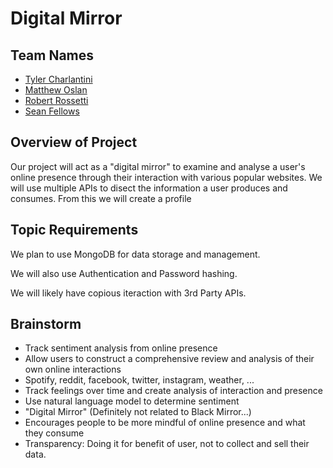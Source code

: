 # Digital Mirror

## Team Names

- [Tyler Charlantini](./team/Tyler_Charlantini.md)
- [Matthew Oslan](./team/Matthew_Oslan.md)
- [Robert Rossetti](./team/Robert_Rossetti.md)
- [Sean Fellows](./team/Sean_Fellows.md)

## Overview of Project

Our project will act as a "digital mirror" to examine and analyse a user's online presence through their interaction with various popular websites. We will use multiple APIs to disect the information a user produces and consumes. From this we will create a profile 

## Topic Requirements

We plan to use MongoDB for data storage and management.

We will also use Authentication and Password hashing.

We will likely have copious iteraction with 3rd Party APIs.

## Brainstorm

- Track sentiment analysis from online presence
- Allow users to construct a comprehensive review and analysis of their own online interactions
- Spotify, reddit, facebook, twitter, instagram, weather, ...
- Track feelings over time and create analysis of interaction and presence
- Use natural language model to determine sentiment
- "Digital Mirror" (Definitely not related to Black Mirror...)
- Encourages people to be more mindful of online presence and what they consume
- Transparency: Doing it for benefit of user, not to collect and sell their data. 